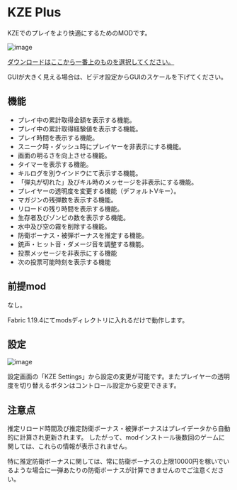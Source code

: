 # KZE Plus

KZEでのプレイをより快適にするためのMODです。

![image](https://github.com/Toshimichi0915/kze-plus/assets/26406334/0e277ff6-d855-4247-afc0-96b3b372d75e)

[ダウンロードはここから一番上のものを選択してください。](https://github.com/Toshimichi0915/kze-plus/releases)

GUIが大きく見える場合は、ビデオ設定からGUIのスケールを下げてください。

## 機能

- プレイ中の累計取得金額を表示する機能。
- プレイ中の累計取得経験値を表示する機能。
- プレイ時間を表示する機能。
- スニーク時・ダッシュ時にプレイヤーを非表示にする機能。
- 画面の明るさを向上させる機能。
- タイマーを表示する機能。
- キルログを別ウインドウにて表示する機能。
- 「弾丸が切れた」及びキル時のメッセージを非表示にする機能。
- プレイヤーの透明度を変更する機能（デフォルトVキー）。
- マガジンの残弾数を表示する機能。
- リロードの残り時間を表示する機能。
- 生存者及びゾンビの数を表示する機能。
- 水中及び空の霧を削除する機能。
- 防衛ボーナス・被弾ボーナスを推定する機能。
- 銃声・ヒット音・ダメージ音を調整する機能。
- 投票メッセージを非表示にする機能
- 次の投票可能時刻を表示する機能

## 前提mod

なし。

Fabric 1.19.4にてmodsディレクトリに入れるだけで動作します。

## 設定

![image](https://github.com/Toshimichi0915/kze-plus/assets/26406334/16ba1bf5-dc83-4abc-8827-6aee7e933695)

設定画面の「KZE Settings」から設定の変更が可能です。またプレイヤーの透明度を切り替えるボタンはコントロール設定から変更できます。

## 注意点

推定リロード時間及び推定防衛ボーナス・被弾ボーナスはプレイデータから自動的に計算され更新されます。
したがって、modインストール後数回のゲームに関しては、これらの情報が表示されません。

特に推定防衛ボーナスに関しては、常に防衛ボーナスの上限10000円を稼いでいるような場合に一弾あたりの防衛ボーナスが計算できませんのでご注意ください。
